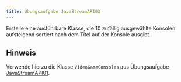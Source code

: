 ```yaml
---
title: Übungsaufgabe JavaStreamAPI03
---
```


Erstelle eine ausführbare Klasse, die 10 zufällig ausgewählte Konsolen aufsteigend sortiert nach dem Titel auf der Konsole ausgibt.

## Hinweis
Verwende hierzu die Klasse `VideoGameConsoles` aus Übungsaufgabe [JavaStreamAPI01](java-stream-api01.md).
